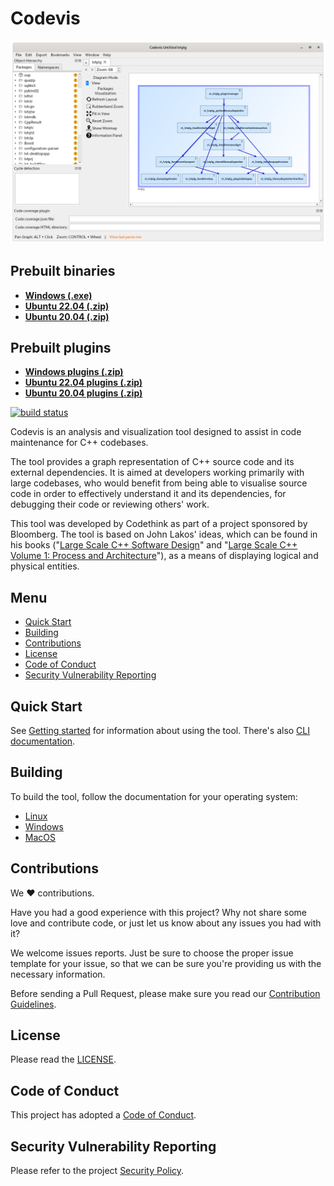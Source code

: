# Codevis

![Codevis](doc/images/mainwindow.png)

## Prebuilt binaries

- [**Windows (.exe)**](https://invent.kde.org/sdk/codevis/-/jobs/1440723/artifacts/file/.kde-ci-packages/codevis-master-477-windows-cl-msvc2019-x86_64.exe)
- [**Ubuntu 22.04 (.zip)**](https://invent.kde.org/sdk/codevis/-/wikis/uploads/77fc53bdc32d671ce8d27162f6b409d1/codevis-ubuntu-22.04.zip)
- [**Ubuntu 20.04 (.zip)**](https://invent.kde.org/sdk/codevis/-/wikis/uploads/16c7045a6f17401a80652765bac3228a/codevis-ubuntu-20.04.zip)

## Prebuilt plugins

- [**Windows plugins (.zip)**](https://invent.kde.org/sdk/codevis/-/wikis/uploads/de3522514134fbcd489bde3565ae8d0c/codevis-plugins.zip)
- [**Ubuntu 22.04 plugins (.zip)**](https://invent.kde.org/sdk/codevis/-/wikis/uploads/ccb78617dec348ad130ccd9fca177ee7/codevis-plugins-ubuntu-22.04.zip)
- [**Ubuntu 20.04 plugins (.zip)**](https://invent.kde.org/sdk/codevis/-/wikis/uploads/367f4bae7c3f3f2e6c0e43355ba272cc/codevis-plugins-ubuntu-20.04.zip)

[![build status](https://invent.kde.org/sdk/codevis/badges/master/pipeline.svg)](https://invent.kde.org/sdk/codevis/-/pipelines/?ref=master)

Codevis is an analysis and visualization tool designed to assist in code maintenance for C++ codebases.

The tool provides a graph representation of C++ source code and its external dependencies.
It is aimed at developers working primarily with large codebases, who would benefit from being able to visualise
source code in order to effectively understand it and its dependencies, for debugging their code or reviewing others' work.

This tool was developed by Codethink as part of a project sponsored by Bloomberg.
The tool is based on John Lakos' ideas, which can be found in his books ("[Large Scale C++ Software Design](https://www.amazon.com/Large-Scale-Software-Design-John-Lakos/dp/0201633620/)"
and "[Large Scale C++ Volume 1: Process and Architecture](https://www.amazon.com/Large-Scale-Architecture-Addison-Wesley-Professional-Computing/dp/0201717069/)"),
as a means of displaying logical and physical entities.

## Menu

- [Quick Start](#quick-start)
- [Building](#building)
- [Contributions](#contributions)
- [License](#license)
- [Code of Conduct](#code-of-conduct)
- [Security Vulnerability Reporting](#security-vulnerability-reporting)

## Quick Start

See [Getting started](doc/getting_started.md) for information about using the tool.
There's also [CLI documentation](doc/command_line_codebase_generation.md).

## Building

To build the tool, follow the documentation for your operating system: 

- [Linux](doc/build_linux.md)
- [Windows](doc/build_windows.md)
- [MacOS](doc/build_macos.md)

## Contributions

We :heart: contributions.

Have you had a good experience with this project? Why not share some love and contribute code, or just let us know about any issues you had with it?

We welcome issues reports. Just be sure to choose the proper issue template for your issue, so that we can be sure you're providing us with the necessary information.

Before sending a Pull Request, please make sure you read our [Contribution Guidelines](CONTRIBUTING.md).

## License

Please read the [LICENSE](LICENSE).

## Code of Conduct

This project has adopted a [Code of Conduct](CODE_OF_CONDUCT.md).

## Security Vulnerability Reporting

Please refer to the project [Security Policy](SECURITY.md).
